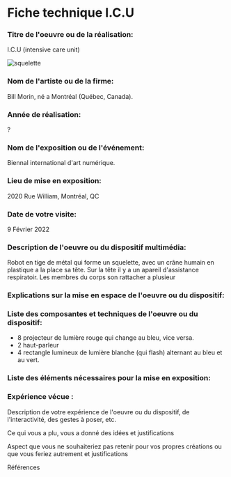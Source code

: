 # Fiche technique I.C.U


### Titre de l'oeuvre ou de la réalisation:
I.C.U (intensive care unit) 

![squelette]()

### Nom de l'artiste ou de la firme:
Bill Morin, né a Montréal (Québec, Canada).

### Année de réalisation:
?

### Nom de l'exposition ou de l'événement:
Biennal international d'art numérique. 

### Lieu de mise en exposition:
2020 Rue William, Montréal, QC

### Date de votre visite:
9 Février 2022

### Description de l'oeuvre ou du dispositif multimédia:
Robot en tige de métal qui forme un squelette, avec un crâne humain en plastique a la place sa tête. Sur la tête il y a un apareil d'assistance respiratoir.
Les membres du corps son rattacher a plusieur


### Explications sur la mise en espace de l'oeuvre ou du dispositif:

### Liste des composantes et techniques de l'oeuvre ou du dispositif:
* 8 projecteur de lumière rouge qui change au bleu, vice versa.
* 2 haut-parleur 
* 4 rectangle lumineux de lumière blanche (qui flash) alternant au bleu et au vert.

### Liste des éléments nécessaires pour la mise en exposition:

### Expérience vécue :

Description de votre expérience de l'oeuvre ou du dispositif, de l'interactivité, des gestes à poser, etc.

Ce qui vous a plu, vous a donné des idées et justifications

Aspect que vous ne souhaiteriez pas retenir pour vos propres créations ou que vous feriez autrement et justifications

Références


